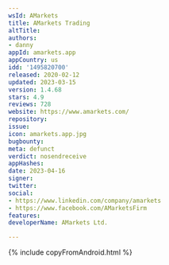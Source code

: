 ```yaml
---
wsId: AMarkets
title: AMarkets Trading
altTitle: 
authors:
- danny
appId: amarkets.app
appCountry: us
idd: '1495820700'
released: 2020-02-12
updated: 2023-03-15
version: 1.4.68
stars: 4.9
reviews: 728
website: https://www.amarkets.com/
repository: 
issue: 
icon: amarkets.app.jpg
bugbounty: 
meta: defunct
verdict: nosendreceive
appHashes: 
date: 2023-04-16
signer: 
twitter: 
social:
- https://www.linkedin.com/company/amarkets
- https://www.facebook.com/AMarketsFirm
features: 
developerName: AMarkets Ltd.

---
```


{% include copyFromAndroid.html %}
